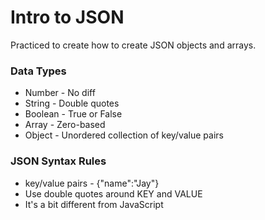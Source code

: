 # Intro to JSON

Practiced to create how to create JSON objects and arrays.

### Data Types
* Number - No diff
* String - Double quotes
* Boolean - True or False
* Array - Zero-based
* Object - Unordered collection of key/value pairs

### JSON Syntax Rules
* key/value pairs - {"name":"Jay"}
* Use double quotes around KEY and VALUE
* It's a bit different from JavaScript



